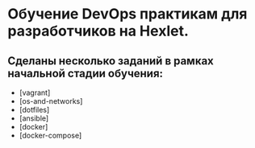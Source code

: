 # Обучение DevOps практикам для разработчиков на Hexlet.

## Сделаны несколько заданий в рамках начальной стадии обучения:

* [vagrant]
* [os-and-networks]
* [dotfiles]
* [ansible]
* [docker]
* [docker-compose]
